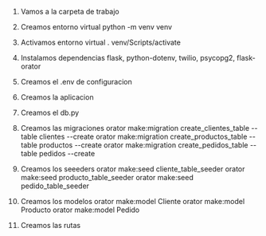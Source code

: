 1. Vamos a la carpeta de trabajo

2. Creamos entorno virtual
    python -m venv venv
3. Activamos entorno virtual
    . venv/Scripts/activate
4. Instalamos dependencias
    flask, python-dotenv, twilio, psycopg2, flask-orator
5. Creamos el .env de configuracion
6. Creamos la aplicacion
7. Creamos el db.py
8. Creamos las migraciones
    orator make:migration create_clientes_table --table clientes --create
    orator make:migration create_productos_table --table productos --create
    orator make:migration create_pedidos_table --table pedidos --create
9. Creamos los seeeders
    orator make:seed cliente_table_seeder
    orator make:seed producto_table_seeder
    orator make:seed pedido_table_seeder
10. Creamos los modelos
    orator make:model Cliente
    orator make:model Producto
    orator make:model Pedido
11. Creamos las rutas
    


